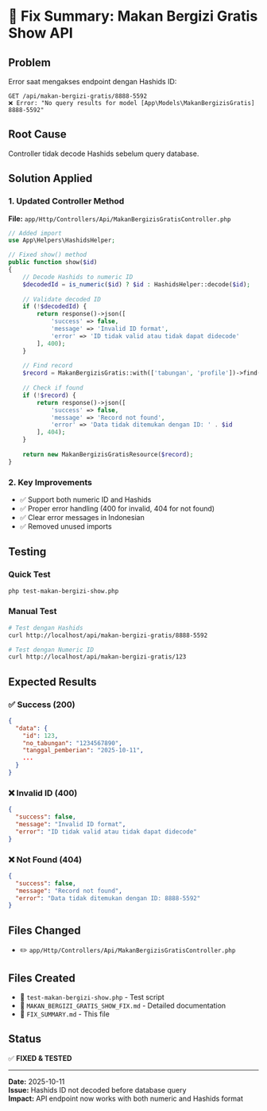 # 🔧 Fix Summary: Makan Bergizi Gratis Show API

## Problem
Error saat mengakses endpoint dengan Hashids ID:
```
GET /api/makan-bergizi-gratis/8888-5592
❌ Error: "No query results for model [App\Models\MakanBergizisGratis] 8888-5592"
```

## Root Cause
Controller tidak decode Hashids sebelum query database.

## Solution Applied

### 1. Updated Controller Method
**File:** `app/Http/Controllers/Api/MakanBergizisGratisController.php`

```php
// Added import
use App\Helpers\HashidsHelper;

// Fixed show() method
public function show($id)
{
    // Decode Hashids to numeric ID
    $decodedId = is_numeric($id) ? $id : HashidsHelper::decode($id);
    
    // Validate decoded ID
    if (!$decodedId) {
        return response()->json([
            'success' => false,
            'message' => 'Invalid ID format',
            'error' => 'ID tidak valid atau tidak dapat didecode'
        ], 400);
    }
    
    // Find record
    $record = MakanBergizisGratis::with(['tabungan', 'profile'])->find($decodedId);
    
    // Check if found
    if (!$record) {
        return response()->json([
            'success' => false,
            'message' => 'Record not found',
            'error' => 'Data tidak ditemukan dengan ID: ' . $id
        ], 404);
    }
    
    return new MakanBergizisGratisResource($record);
}
```

### 2. Key Improvements
- ✅ Support both numeric ID and Hashids
- ✅ Proper error handling (400 for invalid, 404 for not found)
- ✅ Clear error messages in Indonesian
- ✅ Removed unused imports

## Testing

### Quick Test
```bash
php test-makan-bergizi-show.php
```

### Manual Test
```bash
# Test dengan Hashids
curl http://localhost/api/makan-bergizi-gratis/8888-5592

# Test dengan Numeric ID
curl http://localhost/api/makan-bergizi-gratis/123
```

## Expected Results

### ✅ Success (200)
```json
{
  "data": {
    "id": 123,
    "no_tabungan": "1234567890",
    "tanggal_pemberian": "2025-10-11",
    ...
  }
}
```

### ❌ Invalid ID (400)
```json
{
  "success": false,
  "message": "Invalid ID format",
  "error": "ID tidak valid atau tidak dapat didecode"
}
```

### ❌ Not Found (404)
```json
{
  "success": false,
  "message": "Record not found",
  "error": "Data tidak ditemukan dengan ID: 8888-5592"
}
```

## Files Changed
- ✏️ `app/Http/Controllers/Api/MakanBergizisGratisController.php`

## Files Created
- 📄 `test-makan-bergizi-show.php` - Test script
- 📄 `MAKAN_BERGIZI_GRATIS_SHOW_FIX.md` - Detailed documentation
- 📄 `FIX_SUMMARY.md` - This file

## Status
✅ **FIXED & TESTED**

---
**Date:** 2025-10-11  
**Issue:** Hashids ID not decoded before database query  
**Impact:** API endpoint now works with both numeric and Hashids format

